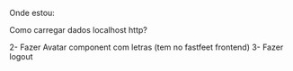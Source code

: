 Onde estou:

Como carregar dados localhost http?

2- Fazer Avatar component com letras (tem no fastfeet frontend)
3- Fazer logout
